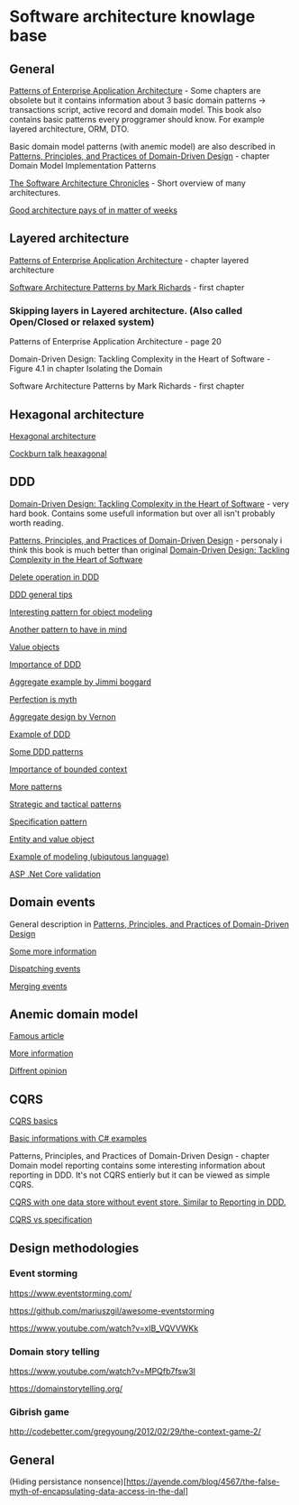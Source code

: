 # Software architecture knowlage base

## General

[Patterns of Enterprise Application Architecture](https://www.amazon.com/Patterns-Enterprise-Application-Architecture-Martin/dp/0321127420) - Some chapters are obsolete but it contains information about 3 basic domain patterns -> transactions script, active record and domain model. This book also contains basic patterns every proggramer should know. For example layered architecture, ORM, DTO.  

Basic domain model patterns (with anemic model) are also described in [Patterns, Principles, and Practices of Domain-Driven Design](https://www.amazon.com/Patterns-Principles-Practices-Domain-Driven-Design/dp/1118714709) - chapter Domain Model Implementation Patterns

[The Software Architecture Chronicles](https://herbertograca.com/2017/07/03/the-software-architecture-chronicles/) - Short overview of many architectures.

[Good architecture pays of in matter of weeks](https://youtu.be/p5Qj75nJPEs?t=2742)

## Layered architecture
[Patterns of Enterprise Application Architecture](https://www.amazon.com/Patterns-Enterprise-Application-Architecture-Martin/dp/0321127420) - chapter layered architecture

[Software Architecture Patterns by Mark Richards](https://www.oreilly.com/library/view/software-architecture-patterns/9781491971437/]) - first chapter

### Skipping layers in Layered architecture. (Also called Open/Closed or relaxed system)
Patterns of Enterprise Application Architecture - page 20

Domain-Driven Design: Tackling Complexity in the Heart of Software - Figure 4.1 in chapter Isolating the Domain 

Software Architecture Patterns by Mark Richards - first chapter


## Hexagonal architecture

[Hexagonal architecture](https://beyondxscratch.com/2017/08/19/decoupling-your-technical-code-from-your-business-logic-with-the-hexagonal-architecture-hexarch/)

[Cockburn talk heaxagonal](https://www.youtube.com/watch?v=th4AgBcrEHA&list=PLGl1Jc8ErU1w27y8-7Gdcloy1tHO7NriL)

## DDD

[Domain-Driven Design: Tackling Complexity in the Heart of Software](https://www.amazon.com/Domain-Driven-Design-Tackling-Complexity-Software/dp/0321125215) - very hard book. Contains some usefull information but over all isn't probably worth reading.   

[Patterns, Principles, and Practices of Domain-Driven Design](https://www.amazon.com/Patterns-Principles-Practices-Domain-Driven-Design/dp/1118714709) - personaly i think this book is much better than original [Domain-Driven Design: Tackling Complexity in the Heart of Software](https://www.amazon.com/Domain-Driven-Design-Tackling-Complexity-Software/dp/0321125215)


[Delete operation in DDD](http://udidahan.com/2009/09/01/dont-delete-just-dont/)

[DDD general tips](https://lostechies.com/gabrielschenker/2015/04/16/ddd-revisited/)

[Interesting pattern for object modeling](https://martinfowler.com/bliki/TellDontAsk.html)

[Another pattern to have in mind](https://en.wikipedia.org/wiki/Law_of_Demeter)

[Value objects](https://vimeo.com/13549100)

[Importance of DDD](https://vimeo.com/43598193)

[Aggregate example by Jimmi boggard](https://lostechies.com/gabrielschenker/2015/05/25/ddd-the-aggregate/)

[Perfection is myth](https://www.youtube.com/watch?v=lY54TmmEllY)

[Aggregate design by Vernon](https://dddcommunity.org/library/vernon_2011/)

[Example of DDD](https://www.mirkosertic.de/blog/2013/04/domain-driven-design-example/)

[Some DDD patterns](https://lostechies.com/jimmybogard/2010/02/04/strengthening-your-domain-a-primer/)

[Importance of bounded context](https://www.youtube.com/watch?v=_HkCMrbw1cA)

[More patterns](https://www.youtube.com/watch?v=U6CeaA-Phqo)

[Strategic and tactical patterns](http://gorodinski.com/blog/2013/03/11/the-two-sides-of-domain-driven-design/)

[Specification pattern](https://enterprisecraftsmanship.com/posts/specification-pattern-c-implementation/)

[Entity and value object](https://enterprisecraftsmanship.com/posts/entity-vs-value-object-the-ultimate-list-of-differences/)

[Example of modeling (ubiqutous language)](https://www.youtube.com/watch?v=T29WzvaPNc8)

[ASP .Net Core validation](https://enterprisecraftsmanship.com/posts/combining-asp-net-core-attributes-with-value-objects/)

## Domain events
General description in [Patterns, Principles, and Practices of Domain-Driven Design](https://www.amazon.com/Patterns-Principles-Practices-Domain-Driven-Design/dp/1118714709)

[Some more information](https://docs.microsoft.com/cs-cz/dotnet/architecture/microservices/microservice-ddd-cqrs-patterns/domain-events-design-implementation)

[Dispatching events](https://enterprisecraftsmanship.com/posts/domain-events-simple-reliable-solution/)

[Merging events](https://enterprisecraftsmanship.com/posts/merging-domain-events-dispatching/)


## Anemic domain model

[Famous article](https://martinfowler.com/bliki/AnemicDomainModel.html)

[More information](https://lostechies.com/jimmybogard/2009/12/03/persistence-model-and-domain-anemia/)

[Diffrent opinion](http://codebetter.com/gregyoung/2009/07/15/the-anemic-domain-model-pattern/)

## CQRS
[CQRS basics](https://martinfowler.com/bliki/CQRS.html)

[Basic informations with C# examples](https://docs.microsoft.com/en-us/azure/architecture/patterns/cqrs)

Patterns, Principles, and Practices of Domain-Driven Design - chapter Domain model reporting contains some interesting information
about reporting in DDD. It's not CQRS entierly but it can be viewed as simple CQRS.

[CQRS with one data store without event store. Similar to Reporting in DDD.](https://vladikk.com/2017/03/20/tackling-complexity-in-cqrs/)

[CQRS vs specification](https://enterprisecraftsmanship.com/posts/cqrs-vs-specification-pattern/)


## Design methodologies

### Event storming
https://www.eventstorming.com/

https://github.com/mariuszgil/awesome-eventstorming

https://www.youtube.com/watch?v=xIB_VQVVWKk

### Domain story telling
https://www.youtube.com/watch?v=MPQfb7fsw3I

https://domainstorytelling.org/


### Gibrish game
http://codebetter.com/gregyoung/2012/02/29/the-context-game-2/



## General

(Hiding persistance nonsence)[https://ayende.com/blog/4567/the-false-myth-of-encapsulating-data-access-in-the-dal]



